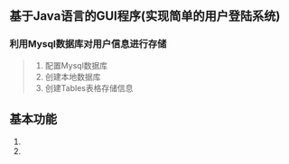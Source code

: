 ## 基于Java语言的GUI程序(实现简单的用户登陆系统)

### 利用Mysql数据库对用户信息进行存储
> 1. 配置Mysql数据库
> 2. 创建本地数据库
> 3. 创建Tables表格存储信息


## 基本功能

1. 
2.

